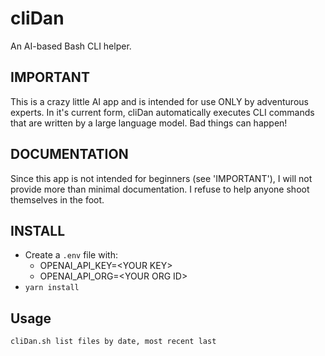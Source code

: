 # cliDan
An AI-based Bash CLI helper.

## IMPORTANT
This is a crazy little AI app and is intended for use ONLY by adventurous experts. In it's current form, cliDan automatically executes CLI commands that are written by a large language model. Bad things can happen!

## DOCUMENTATION
Since this app is not intended for beginners (see 'IMPORTANT'), I will not provide more than minimal documentation. I refuse to help anyone shoot themselves in the foot.

## INSTALL
  - Create a `.env` file with:
      - OPENAI_API_KEY=\<YOUR KEY>
      - OPENAI_API_ORG=\<YOUR ORG ID>
  - `yarn install`

## Usage
  ```
  cliDan.sh list files by date, most recent last 
